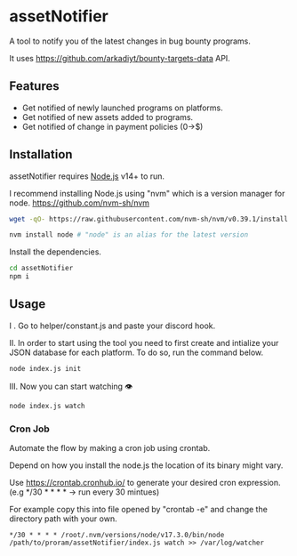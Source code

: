 # assetNotifier
A tool to notify you of the latest changes in bug bounty programs.

It uses https://github.com/arkadiyt/bounty-targets-data API.

## Features
- Get notified of newly launched programs on platforms.
- Get notified of new assets added to programs.
- Get notified of change in payment policies (0->$)

## Installation
assetNotifier requires [Node.js](https://nodejs.org/) v14+ to run.

I recommend installing Node.js using "nvm" which is a version manager for node.
https://github.com/nvm-sh/nvm

```sh
wget -qO- https://raw.githubusercontent.com/nvm-sh/nvm/v0.39.1/install.sh | bash
```

```sh
nvm install node # "node" is an alias for the latest version
```


Install the dependencies.

```sh
cd assetNotifier
npm i
```

## Usage
I . Go to helper/constant.js and paste your discord hook.

II. In order to start using the tool you need to first create and intialize your JSON database for each platform.
    To do so, run the command below.
```sh
node index.js init
```
III. Now you can start watching 👁
```sh
node index.js watch
```

### Cron Job
Automate the flow by making a cron job using crontab.

Depend on how you install the node.js the location of its binary might vary.

Use https://crontab.cronhub.io/ to generate your desired cron expression. 
(e.g */30 * * * * -> run every 30 mintues)

For example copy this into file opened by "crontab -e" and change the directory path with your own.
```
*/30 * * * * /root/.nvm/versions/node/v17.3.0/bin/node /path/to/proram/assetNotifier/index.js watch >> /var/log/watcher
```


